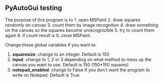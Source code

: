 ## PyAutoGui testing

The purpose of this program is to 1. open MSPaint 2. draw squares randomly on canvas 3. count them by image recognition 4. draw something on the canvas so the squares become unrecognizible 5. try to count them again 6. if count result is 0, close MSPaint. 

Change these global variables if you want to:

1. **squaresize**: change to an integer. Default is 150
2. **input**: change to 1, 2 or 3 depending on what method to mess up the canvas you want to use. Default is 150 (150*150 squares)
3. **notepad_enabled**: change to False if you don't want the program to write on Notepad. Default is True